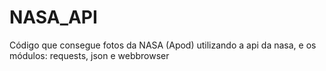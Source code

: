 # NASA_API
Código que consegue fotos da NASA (Apod) utilizando a api da nasa, e os módulos: requests, json e webbrowser
